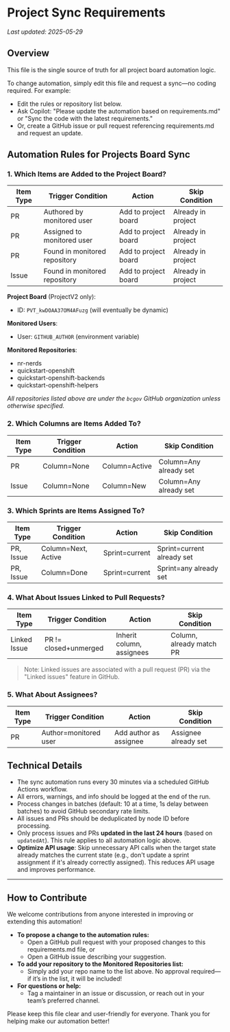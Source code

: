 # Project Sync Requirements

_Last updated: 2025-05-29_

## Overview
This file is the single source of truth for all project board automation logic.

To change automation, simply edit this file and request a sync—no coding required. For example:
- Edit the rules or repository list below.
- Ask Copilot: "Please update the automation based on requirements.md" or "Sync the code with the latest requirements."
- Or, create a GitHub issue or pull request referencing requirements.md and request an update.

## Automation Rules for Projects Board Sync

### 1.  Which Items are Added to the Project Board?

| Item Type | Trigger Condition             | Action               | Skip Condition     |
|-----------|-------------------------------|----------------------|--------------------|
| PR        | Authored by monitored user    | Add to project board | Already in project |
| PR        | Assigned to monitored user    | Add to project board | Already in project |
| PR        | Found in monitored repository | Add to project board | Already in project |
| Issue     | Found in monitored repository | Add to project board | Already in project |

**Project Board** (ProjectV2 only):
- ID: `PVT_kwDOAA37OM4AFuzg` (will eventually be dynamic)

**Monitored Users**:
- User: `GITHUB_AUTHOR` (environment variable)

**Monitored Repositories**:
- nr-nerds
- quickstart-openshift
- quickstart-openshift-backends
- quickstart-openshift-helpers

_All repositories listed above are under the `bcgov` GitHub organization unless otherwise specified._

### 2. Which Columns are Items Added To?

| Item Type | Trigger Condition | Action        | Skip Condition         |
|-----------|-------------------|---------------|------------------------|
| PR        | Column=None       | Column=Active | Column=Any already set |
| Issue     | Column=None       | Column=New    | Column=Any already set |

### 3. Which Sprints are Items Assigned To?

| Item Type | Trigger Condition   | Action         | Skip Condition             |
|-----------|---------------------|----------------|----------------------------|
| PR, Issue | Column=Next, Active | Sprint=current | Sprint=current already set |
| PR, Issue | Column=Done         | Sprint=current | Sprint=any already set     |

### 4. What About Issues Linked to Pull Requests?

| Item Type    | Trigger Condition     | Action                    | Skip Condition           |
|--------------|-----------------------|---------------------------|--------------------------|
| Linked Issue | PR != closed+unmerged | Inherit column, assignees | Column, already match PR |

> Note: Linked issues are associated with a pull request (PR) via the "Linked issues" feature in GitHub.

### 5. What About Assignees?

| Item Type | Trigger Condition     | Action                 | Skip Condition         |
|-----------|-----------------------|------------------------|------------------------|
| PR        | Author=monitored user | Add author as assignee | Assignee already set   |

## Technical Details
- The sync automation runs every 30 minutes via a scheduled GitHub Actions workflow.
- All errors, warnings, and info should be logged at the end of the run.
- Process changes in batches (default: 10 at a time, 1s delay between batches) to avoid GitHub secondary rate limits.
- All issues and PRs should be deduplicated by node ID before processing.
- Only process issues and PRs **updated in the last 24 hours** (based on `updatedAt`). This rule applies to all automation logic above.
- **Optimize API usage**: Skip unnecessary API calls when the target state already matches the current state (e.g., don't update a sprint assignment if it's already correctly assigned). This reduces API usage and improves performance.

---

## How to Contribute

We welcome contributions from anyone interested in improving or extending this automation!

- **To propose a change to the automation rules:**
  - Open a GitHub pull request with your proposed changes to this requirements.md file, or
  - Open a GitHub issue describing your suggestion.
- **To add your repository to the Monitored Repositories list:**
  - Simply add your repo name to the list above. No approval required—if it’s in the list, it will be included!
- **For questions or help:**
  - Tag a maintainer in an issue or discussion, or reach out in your team’s preferred channel.

Please keep this file clear and user-friendly for everyone. Thank you for helping make our automation better!
